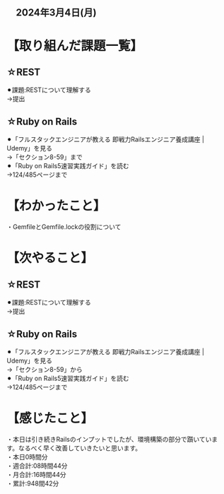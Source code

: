 ## 　2024年3月4日(月)
# 【取り組んだ課題一覧】
## ☆REST
⚫︎課題:RESTについて理解する<br>
→提出<br>
## ☆Ruby on Rails
⚫︎「フルスタックエンジニアが教える 即戦力Railsエンジニア養成講座 | Udemy」を見る<br>
→「セクション8-59」まで<br>
⚫︎「Ruby on Rails5速習実践ガイド」を読む<br>
→124/485ページまで<br>
# 【わかったこと】
・GemfileとGemfile.lockの役割について<br>
# 【次やること】
## ☆REST
⚫︎課題:RESTについて理解する<br>
→提出<br>
## ☆Ruby on Rails
⚫︎「フルスタックエンジニアが教える 即戦力Railsエンジニア養成講座 | Udemy」を見る<br>
→「セクション8-59」から<br>
⚫︎「Ruby on Rails5速習実践ガイド」を読む<br>
→124/485ページまで<br>
# 【感じたこと】
・本日は引き続きRailsのインプットでしたが、環境構築の部分で躓いています。なるべく早く改善していきたいと思います。<br>
・本日0時間分<br>
・週合計:08時間44分<br>
・月合計:16時間44分<br>
・累計:948間42分<br>
